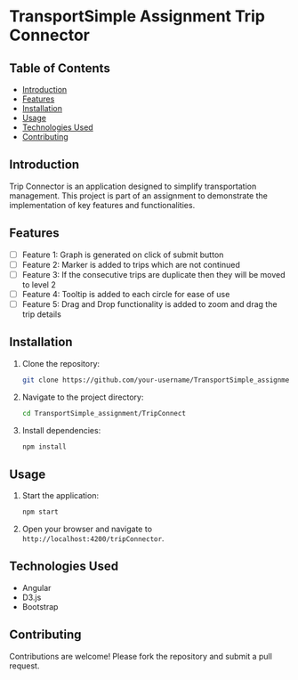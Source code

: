 # TransportSimple Assignment Trip Connector

## Table of Contents
- [Introduction](#introduction)
- [Features](#features)
- [Installation](#installation)
- [Usage](#usage)
- [Technologies Used](#technologies-used)
- [Contributing](#contributing)

## Introduction
Trip Connector is an application designed to simplify transportation management. This project is part of an assignment to demonstrate the implementation of key features and functionalities.

## Features
- [ ] Feature 1: Graph is generated on click of submit button
- [ ] Feature 2: Marker is added to trips which are not continued
- [ ] Feature 3: If the consecutive trips are duplicate then they will be moved to level 2
- [ ] Feature 4: Tooltip is added to each circle for ease of use
- [ ] Feature 5: Drag and Drop functionality is added to zoom and drag the trip details

## Installation
1. Clone the repository:
    ```bash
    git clone https://github.com/your-username/TransportSimple_assignment.git
    ```
2. Navigate to the project directory:
    ```bash
    cd TransportSimple_assignment/TripConnect
    ```
3. Install dependencies:
    ```bash
    npm install
    ```

## Usage
1. Start the application:
    ```bash
    npm start
    ```
2. Open your browser and navigate to `http://localhost:4200/tripConnector`.

## Technologies Used
- Angular
- D3.js
- Bootstrap

## Contributing
Contributions are welcome! Please fork the repository and submit a pull request.
